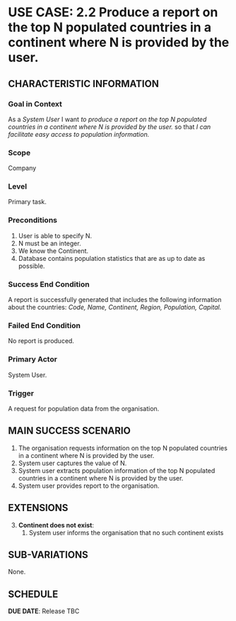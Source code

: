 # USE CASE: 2.2 Produce a report on the top N populated countries in a continent where N is provided by the user.

## CHARACTERISTIC INFORMATION

### Goal in Context

As a *System User* I want *to produce a report on the top N populated countries in a continent where N is provided by the user.* so that *I can facilitate easy access to population information.*

### Scope

Company

### Level

Primary task.

### Preconditions

1. User is able to specify N.
2. N must be an integer.
3. We know the Continent.  
4. Database contains population statistics that are as up to date as possible.

### Success End Condition

A report is successfully generated that includes the following information about the countries:
*Code,*
*Name,*
*Continent,*
*Region,*
*Population,*
*Capital.*

### Failed End Condition

No report is produced.

### Primary Actor

System User.

### Trigger

A request for population data from the organisation.

## MAIN SUCCESS SCENARIO

1. The organisation requests information on the top N populated countries in a continent where N is provided by the user.   
2. System user captures the value of N.
3. System user extracts population information of the top N populated countries in a continent where N is provided by the user.
4. System user provides report to the organisation.

## EXTENSIONS

3. **Continent does not exist**:
    1. System user informs the organisation that no such continent exists

## SUB-VARIATIONS

None. 

## SCHEDULE

**DUE DATE**: Release TBC